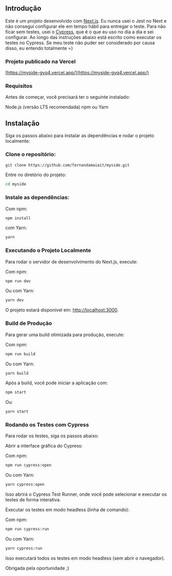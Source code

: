 ## Introdução

Este é um projeto desenvolvido com [Next.js](https://nextjs.org).
Eu nunca usei o Jest no Next e não consegui configurar ele em tempo hábil para entregar o teste.
Para não ficar sem testes, usei o [Cypress](www.cypress.io), que é o que eu uso no dia a dia e sei configurar.
Ao longo das instruções abaixo está escrito como executar os testes no Cypress.
Se meu teste não puder ser considerado por causa disso, eu entendo totalmente =)

### Projeto publicado na Vercel

[https://myside-gyq4.vercel.app/](https://myside-gyq4.vercel.app/)

### Requisitos

Antes de começar, você precisará ter o seguinte instalado:

Node.js (versão LTS recomendada)
npm ou Yarn

## Instalação

Siga os passos abaixo para instalar as dependências e rodar o projeto localmente:

### Clone o repositório:

```bash
git clone https://github.com/fernandamaiait/myside.git
```

Entre no diretório do projeto:

```bash
cd myside
```

### Instale as dependências:

Com npm:

```bash
npm install
```

com Yarn:

```bash
yarn
```

### Executando o Projeto Localmente

Para rodar o servidor de desenvolvimento do Next.js, execute:

Com npm:

```bash
npm run dev
```

Ou com Yarn:

```bash
yarn dev
```

O projeto estará disponível em: [http://localhost:3000](http://localhost:3000).

### Build de Produção

Para gerar uma build otimizada para produção, execute:

Com npm:

```bash
npm run build
```

Ou com Yarn:

```bash
yarn build
```

Após a build, você pode iniciar a aplicação com:

```bash
npm start
```

Ou:

```bash
yarn start
```

### Rodando os Testes com Cypress

Para rodar os testes, siga os passos abaixo:

Abrir a interface gráfica do Cypress:

Com npm:

```bash
npm run cypress:open
```

Ou com Yarn:

```bash
yarn cypress:open
```

Isso abrirá o Cypress Test Runner, onde você pode selecionar e executar os testes de forma interativa.

Executar os testes em modo headless (linha de comando):

Com npm:

```bash
npm run cypress:run
```

Ou com Yarn:

```bash
yarn cypress:run
```

Isso executará todos os testes em modo headless (sem abrir o navegador).

Obrigada pela oportunidade ;)
